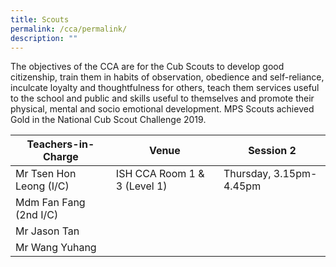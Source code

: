 ```yaml
---
title: Scouts
permalink: /cca/permalink/
description: ""
---
```

The objectives of the CCA are for the Cub Scouts to develop good citizenship, train them in habits of observation, obedience and self-reliance, inculcate loyalty and thoughtfulness for others, teach them services useful to the school and public and skills useful to themselves and promote their physical, mental and socio emotional development. MPS Scouts achieved Gold in the National Cub Scout Challenge 2019.



| Teachers-in-Charge | Venue | Session 2 |
| -------- | -------- | -------- |
| Mr Tsen Hon Leong (I/C)| ISH CCA Room 1 & 3 (Level 1)    | Thursday, 3.15pm-4.45pm     |
| Mdm Fan Fang (2nd I/C)|    |    |
| Mr Jason Tan |     |    |
| Mr Wang Yuhang|     |     |





